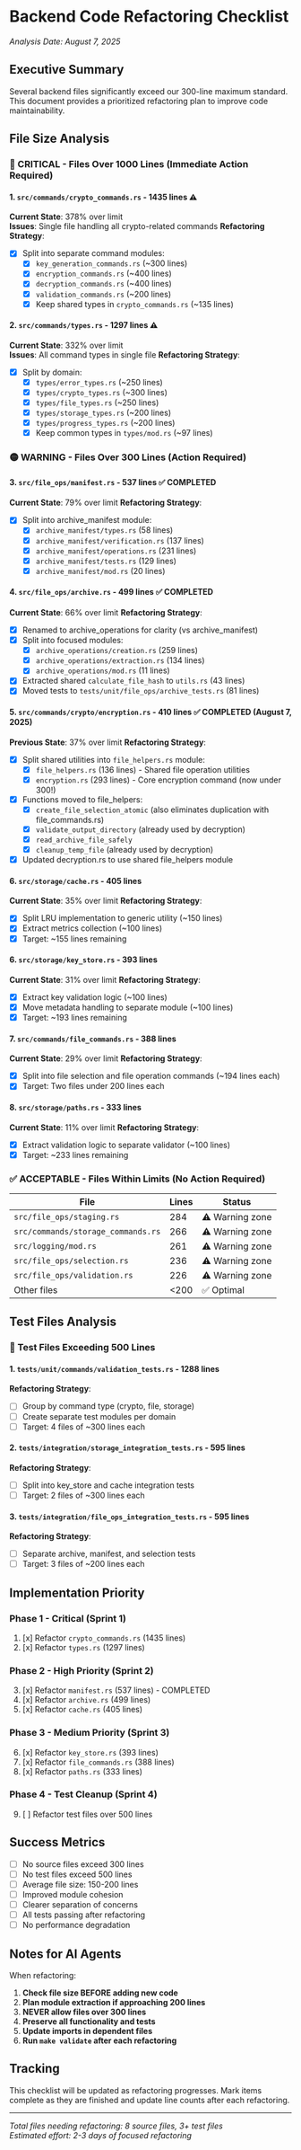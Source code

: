 # Backend Code Refactoring Checklist

*Analysis Date: August 7, 2025*

## Executive Summary

Several backend files significantly exceed our 300-line maximum standard. This document provides a prioritized refactoring plan to improve code maintainability.

## File Size Analysis

### 🔴 CRITICAL - Files Over 1000 Lines (Immediate Action Required)

#### 1. `src/commands/crypto_commands.rs` - **1435 lines** ⚠️
**Current State**: 378% over limit  
**Issues**: Single file handling all crypto-related commands
**Refactoring Strategy**:
- [x] Split into separate command modules:
  - [x] `key_generation_commands.rs` (~300 lines)
  - [x] `encryption_commands.rs` (~400 lines)
  - [x] `decryption_commands.rs` (~400 lines)
  - [x] `validation_commands.rs` (~200 lines)
  - [x] Keep shared types in `crypto_commands.rs` (~135 lines)

#### 2. `src/commands/types.rs` - **1297 lines** ⚠️
**Current State**: 332% over limit  
**Issues**: All command types in single file
**Refactoring Strategy**:
- [x] Split by domain:
  - [x] `types/error_types.rs` (~250 lines)
  - [x] `types/crypto_types.rs` (~300 lines)
  - [x] `types/file_types.rs` (~250 lines)
  - [x] `types/storage_types.rs` (~200 lines)
  - [x] `types/progress_types.rs` (~200 lines)
  - [x] Keep common types in `types/mod.rs` (~97 lines)

### 🟡 WARNING - Files Over 300 Lines (Action Required)

#### 3. `src/file_ops/manifest.rs` - **537 lines** ✅ COMPLETED
**Current State**: 79% over limit
**Refactoring Strategy**:
- [x] Split into archive_manifest module:
  - [x] `archive_manifest/types.rs` (58 lines)
  - [x] `archive_manifest/verification.rs` (137 lines)
  - [x] `archive_manifest/operations.rs` (231 lines)
  - [x] `archive_manifest/tests.rs` (129 lines)
  - [x] `archive_manifest/mod.rs` (20 lines)

#### 4. `src/file_ops/archive.rs` - **499 lines** ✅ COMPLETED
**Current State**: 66% over limit
**Refactoring Strategy**:
- [x] Renamed to archive_operations for clarity (vs archive_manifest)
- [x] Split into focused modules:
  - [x] `archive_operations/creation.rs` (259 lines)
  - [x] `archive_operations/extraction.rs` (134 lines)
  - [x] `archive_operations/mod.rs` (11 lines)
- [x] Extracted shared `calculate_file_hash` to `utils.rs` (43 lines)
- [x] Moved tests to `tests/unit/file_ops/archive_tests.rs` (81 lines)

#### 5. `src/commands/crypto/encryption.rs` - **410 lines** ✅ COMPLETED (August 7, 2025)
**Previous State**: 37% over limit
**Refactoring Strategy**:
- [x] Split shared utilities into `file_helpers.rs` module:
  - [x] `file_helpers.rs` (136 lines) - Shared file operation utilities
  - [x] `encryption.rs` (293 lines) - Core encryption command (now under 300!)
- [x] Functions moved to file_helpers:
  - [x] `create_file_selection_atomic` (also eliminates duplication with file_commands.rs)
  - [x] `validate_output_directory` (already used by decryption)
  - [x] `read_archive_file_safely`
  - [x] `cleanup_temp_file` (already used by decryption)
- [x] Updated decryption.rs to use shared file_helpers module

#### 6. `src/storage/cache.rs` - **405 lines**
**Current State**: 35% over limit
**Refactoring Strategy**:
- [x] Split LRU implementation to generic utility (~150 lines)
- [x] Extract metrics collection (~100 lines)
- [x] Target: ~155 lines remaining

#### 6. `src/storage/key_store.rs` - **393 lines**
**Current State**: 31% over limit
**Refactoring Strategy**:
- [x] Extract key validation logic (~100 lines)
- [x] Move metadata handling to separate module (~100 lines)
- [x] Target: ~193 lines remaining

#### 7. `src/commands/file_commands.rs` - **388 lines**
**Current State**: 29% over limit
**Refactoring Strategy**:
- [x] Split into file selection and file operation commands (~194 lines each)
- [x] Target: Two files under 200 lines each

#### 8. `src/storage/paths.rs` - **333 lines**
**Current State**: 11% over limit
**Refactoring Strategy**:
- [x] Extract validation logic to separate validator (~100 lines)
- [x] Target: ~233 lines remaining

### ✅ ACCEPTABLE - Files Within Limits (No Action Required)

| File | Lines | Status |
|------|-------|--------|
| `src/file_ops/staging.rs` | 284 | ⚠️ Warning zone |
| `src/commands/storage_commands.rs` | 266 | ⚠️ Warning zone |
| `src/logging/mod.rs` | 261 | ⚠️ Warning zone |
| `src/file_ops/selection.rs` | 236 | ⚠️ Warning zone |
| `src/file_ops/validation.rs` | 226 | ⚠️ Warning zone |
| Other files | <200 | ✅ Optimal |

## Test Files Analysis

### 🔴 Test Files Exceeding 500 Lines

#### 1. `tests/unit/commands/validation_tests.rs` - **1288 lines**
**Refactoring Strategy**:
- [ ] Group by command type (crypto, file, storage)
- [ ] Create separate test modules per domain
- [ ] Target: 4 files of ~300 lines each

#### 2. `tests/integration/storage_integration_tests.rs` - **595 lines**
**Refactoring Strategy**:
- [ ] Split into key_store and cache integration tests
- [ ] Target: 2 files of ~300 lines each

#### 3. `tests/integration/file_ops_integration_tests.rs` - **595 lines**
**Refactoring Strategy**:
- [ ] Separate archive, manifest, and selection tests
- [ ] Target: 3 files of ~200 lines each

## Implementation Priority

### Phase 1 - Critical (Sprint 1)
1. [x] Refactor `crypto_commands.rs` (1435 lines)
2. [x] Refactor `types.rs` (1297 lines)

### Phase 2 - High Priority (Sprint 2)
3. [x] Refactor `manifest.rs` (537 lines) - COMPLETED
4. [x] Refactor `archive.rs` (499 lines)
5. [x] Refactor `cache.rs` (405 lines)

### Phase 3 - Medium Priority (Sprint 3)
6. [x] Refactor `key_store.rs` (393 lines)
7. [x] Refactor `file_commands.rs` (388 lines)
8. [x] Refactor `paths.rs` (333 lines)

### Phase 4 - Test Cleanup (Sprint 4)
9. [ ] Refactor test files over 500 lines

## Success Metrics

- [ ] No source files exceed 300 lines
- [ ] No test files exceed 500 lines
- [ ] Average file size: 150-200 lines
- [ ] Improved module cohesion
- [ ] Clearer separation of concerns
- [ ] All tests passing after refactoring
- [ ] No performance degradation

## Notes for AI Agents

When refactoring:
1. **Check file size BEFORE adding new code**
2. **Plan module extraction if approaching 200 lines**
3. **NEVER allow files over 300 lines**
4. **Preserve all functionality and tests**
5. **Update imports in dependent files**
6. **Run `make validate` after each refactoring**

## Tracking

This checklist will be updated as refactoring progresses. Mark items complete as they are finished and update line counts after each refactoring.

---

*Total files needing refactoring: 8 source files, 3+ test files*  
*Estimated effort: 2-3 days of focused refactoring*